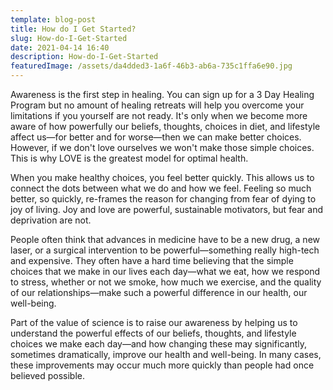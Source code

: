 ```yaml
---
template: blog-post
title: How do I Get Started?
slug: How-do-I-Get-Started
date: 2021-04-14 16:40
description: How-do-I-Get-Started
featuredImage: /assets/da4dded3-1a6f-46b3-ab6a-735c1ffa6e90.jpg
---
```

Awareness is the first step in healing. You can sign up for a 3 Day Healing Program but no amount of healing retreats will help you overcome your limitations if you yourself are not ready. It's only when we become more aware of how powerfully our beliefs, thoughts, choices in diet, and lifestyle affect us—for better and for worse—then we can make better choices. However, if we don't love ourselves we won't make those simple choices. This is why LOVE is the greatest model for optimal health.

When you make healthy choices, you feel better quickly. This allows us to connect the dots between what we do and how we feel.  Feeling so much better, so quickly, re-frames the reason for changing from fear of dying to joy of living. Joy and love are powerful, sustainable motivators, but fear and deprivation are not. 

People often think that advances in medicine have to be a new drug, a new laser, or a surgical intervention to be powerful—something really high-tech and expensive. They often have a hard time believing that the simple choices that we make in our lives each day—what we eat, how we respond to stress, whether or not we smoke, how much we exercise, and the quality of our relationships—make such a powerful difference in our health, our well-being.

Part of the value of science is to raise our awareness by helping us to understand the powerful effects of our beliefs, thoughts, and lifestyle choices we make each day—and how changing these may significantly, sometimes dramatically, improve our health and well-being. In many cases, these improvements may occur much more quickly than people had once believed possible.